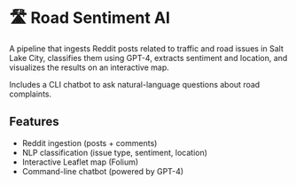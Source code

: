 # 🛣️ Road Sentiment AI

A pipeline that ingests Reddit posts related to traffic and road issues in Salt Lake City, classifies them using GPT-4, extracts sentiment and location, and visualizes the results on an interactive map.

Includes a CLI chatbot to ask natural-language questions about road complaints.

## Features
- Reddit ingestion (posts + comments)
- NLP classification (issue type, sentiment, location)
- Interactive Leaflet map (Folium)
- Command-line chatbot (powered by GPT-4)
